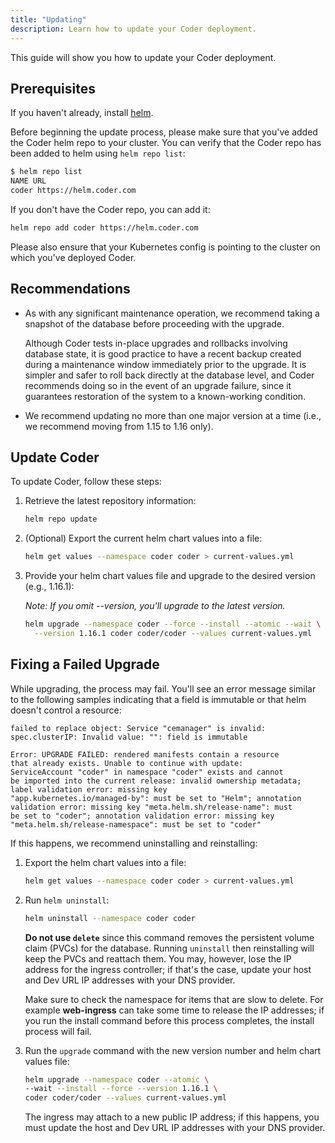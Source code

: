 ```yaml
---
title: "Updating"
description: Learn how to update your Coder deployment.
---
```


This guide will show you how to update your Coder deployment.

## Prerequisites

If you haven't already, install [helm](https://helm.sh/docs/intro/install/).

Before beginning the update process, please make sure that you've added the
Coder helm repo to your cluster. You can verify that the Coder repo has been
added to helm using `helm repo list`:

```bash
$ helm repo list
NAME URL
coder https://helm.coder.com
```

If you don't have the Coder repo, you can add it:

```bash
helm repo add coder https://helm.coder.com
```

Please also ensure that your Kubernetes config is pointing to the cluster on
which you've deployed Coder.

## Recommendations

- As with any significant maintenance operation, we recommend taking a snapshot of
the database before proceeding with the upgrade.

    Although Coder tests in-place upgrades and rollbacks involving database
    state, it is good practice to have a recent backup created during a
    maintenance window immediately prior to the upgrade. It is simpler and safer
    to roll back directly at the database level, and Coder recommends doing so
    in the event of an upgrade failure, since it guarantees restoration of the
    system to a known-working condition.

- We recommend updating no more than one major version at a time (i.e., we
  recommend moving from 1.15 to 1.16 only).

## Update Coder

To update Coder, follow these steps:

1. Retrieve the latest repository information:

    ```bash
    helm repo update
    ```

1. (Optional) Export the current helm chart values into a file:

    ```bash
    helm get values --namespace coder coder > current-values.yml
    ```

1. Provide your helm chart values file and upgrade to the desired version (e.g.,
1.16.1):

    *Note: If you omit --version, you'll upgrade to the latest version.*

    ```bash
    helm upgrade --namespace coder --force --install --atomic --wait \
      --version 1.16.1 coder coder/coder --values current-values.yml
    ```

## Fixing a Failed Upgrade

While upgrading, the process may fail. You'll see an error message similar to
the following samples indicating that a field is immutable or that helm doesn't
control a resource:

```text
failed to replace object: Service "cemanager" is invalid: 
spec.clusterIP: Invalid value: "": field is immutable
```

```text
Error: UPGRADE FAILED: rendered manifests contain a resource
that already exists. Unable to continue with update:
ServiceAccount "coder" in namespace "coder" exists and cannot
be imported into the current release: invalid ownership metadata;
label validation error: missing key
"app.kubernetes.io/managed-by": must be set to "Helm"; annotation
validation error: missing key "meta.helm.sh/release-name": must
be set to "coder"; annotation validation error: missing key
"meta.helm.sh/release-namespace": must be set to "coder"
```

If this happens, we recommend uninstalling and reinstalling:

1. Export the helm chart values into a file:

    ```bash
    helm get values --namespace coder coder > current-values.yml
    ```

1. Run `helm uninstall`:

    ```bash
    helm uninstall --namespace coder coder
    ```

    **Do not use `delete`** since this command removes the persistent volume
    claim (PVCs) for the database. Running `uninstall` then reinstalling will
    keep the PVCs and reattach them. You may, however, lose the IP address for
    the ingress controller; if that's the case, update your host and Dev URL IP
    addresses with your DNS provider.

    Make sure to check the namespace for items that are slow to delete. For
    example **web-ingress** can take some time to release the IP addresses; if
    you run the install command before this process completes, the install
    process will fail.

1. Run the `upgrade` command with the new version number and helm chart values
   file:

    ```bash
    helm upgrade --namespace coder --atomic \
    --wait --install --force --version 1.16.1 \
    coder coder/coder --values current-values.yml
    ```

    The ingress may attach to a new public IP address; if this happens, you must
    update the host and Dev URL IP addresses with your DNS provider.
